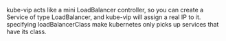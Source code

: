 kube-vip acts like a mini LoadBalancer controller, so you can create a Service of type LoadBalancer, and kube-vip will assign a real IP to it.
specifying loadBalancerClass make kubernetes only picks up services that have its class.
